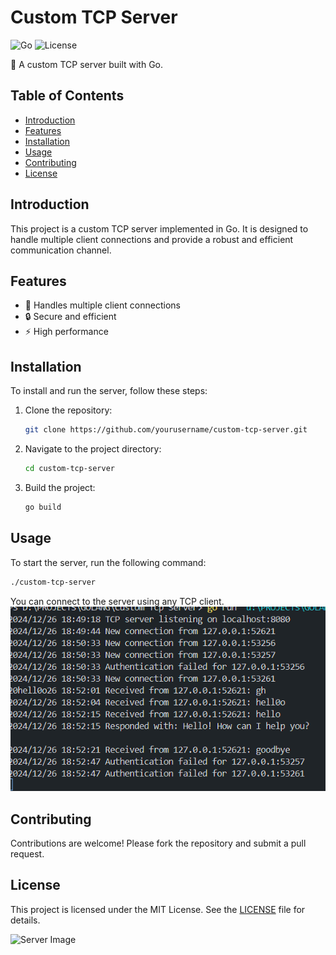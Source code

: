 # Custom TCP Server

![Go](https://img.shields.io/badge/Go-1.17-blue)
![License](https://img.shields.io/badge/License-MIT-green)

🚀 A custom TCP server built with Go.

## Table of Contents

- [Introduction](#introduction)
- [Features](#features)
- [Installation](#installation)
- [Usage](#usage)
- [Contributing](#contributing)
- [License](#license)

## Introduction

This project is a custom TCP server implemented in Go. It is designed to handle multiple client connections and provide a robust and efficient communication channel.

## Features

- 📡 Handles multiple client connections
- 🔒 Secure and efficient
- ⚡ High performance

## Installation

To install and run the server, follow these steps:

1. Clone the repository:
   ```sh
   git clone https://github.com/yourusername/custom-tcp-server.git
   ```
2. Navigate to the project directory:
   ```sh
   cd custom-tcp-server
   ```
3. Build the project:
   ```sh
   go build
   ```

## Usage

To start the server, run the following command:

```sh
./custom-tcp-server
```

You can connect to the server using any TCP client.
![alt text](image.png)

## Contributing

Contributions are welcome! Please fork the repository and submit a pull request.

## License

This project is licensed under the MIT License. See the [LICENSE](LICENSE) file for details.

![Server Image](https://via.placeholder.com/800x400.png?text=Custom+TCP+Server)

